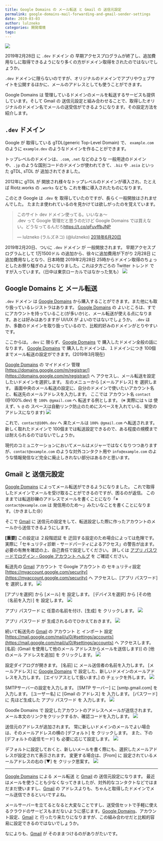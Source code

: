 ```yaml
---
title: Google Domains の メール転送 と Gmail の 送信元設定
permalink: google-domains-mail-forwarding-and-gmail-sender-settings
date: 2019-03-03
author: lulzneko
categories: 開発環境
tags:
---
```


![](/articles/assets/lulzneko/domain/mail/mail.jpg)

2019年2月28日 に `.dev` ドメイン の 早期アクセスプログラムが終了し、追加費用なしに取得できるようになり多くの方がドメイン取得をされたのではないでしょうか。

`.dev` ドメインに限らないのですが、オリジナルのドメインでアプリやウェブサイトを公開するほかに、メールのアドレスとしても使うことができます。

Google Domains は 管理しているドメインのメールを転送するサービスも提供しています。そして Gmail の 送信元設定と組み合わせることで、取得したオリジナルのドメイン名でメールの送受信ができるようになります。その設定方法を紹介します。


## `.dev` ドメイン
Google が 取得している gTDL(generic Top-Level Domain) で、 `example.com` のように `example.dev` のようなドメインを作ることができます。

トップレベルのドメインは、`.com`, `.net` などのような 一般用途のドメイン や、`.jp` のような国別コードのドメインが使われてきて、`.biz` や `.asia` といった gTDL, sTDL が 追加されてきました。

2012年に gTDL が 開放され様々なトップレベルのドメインが導入され、たとえば Riotz.works の `.works` なども これを機に導入されたものになります。

このとき Google は `.dev` を 取得していたのですが、長らく一般開放はされませんでした。
たまたま使われているのを見かけては欲しがったのを覚えています。
<blockquote class="twitter-tweet" data-lang="ja"><p lang="ja" dir="ltr">このサイト dev ドメイン使ってる。いいなぁ～<br>.dev って Google 管理だと思うのだけど Google Domains では買えない。どうなってるんだろ<a href="https://t.co/qFuvffbJNP">https://t.co/qFuvffbJNP</a></p>&mdash; lulzneko (ラルズネコ) (@lulzneko) <a href="https://twitter.com/lulzneko/status/1009328857789263878?ref_src=twsrc%5Etfw">2018年6月20日</a></blockquote>
<script async src="https://platform.twitter.com/widgets.js" charset="utf-8"></script>

2019年2月20日、ついに `.dev` ドメイン が 一般開放されます。
早期アクセスプログラムとして 1万1500ドル の追加から、徐々に追加費用が下がり 2月28日 に 追加費用なしとなり、日本時間 2019年2月28日 25時からドメイン取得のちょっとしたお祭り騒ぎのようになりました。これは夕方ごろの Twitter トレンド ですが入っています。（日中は東京ローカルではなかった気も）
![](/articles/assets/lulzneko/domain/mail/01.png)


## Google Domains と メール転送
`.dev` ドメイン は [Google Domains](https://domains.google/) から購入することができます。また他にも取り扱っているレジストラはあります。
[Google Domains](https://domains.google/) の よいところは、すでにアカウントを持っていること(が多いか)と、メール転送が使える点になります。あとは好みはありますが UI/UX が よいのではないでしょうか。
`.dev` ほか、多数のドメインを取り扱っているので、比較的好みのドメインがとりやすいです。

ここからは。`.dev` に 限らず、[Google Domains](https://domains.google/) で 購入したドメイン全般の話になります。
[Google Domains](https://domains.google/) で 購入したドメインは、１ドメインにつき 100個までメール転送の設定ができます。(2019年3月現在)

[Google Domains](https://domains.google/) の マイドメイン 管理 [https://domains.google.com/m/registrar/](https://domains.google.com/m/registrar/) へ アクセスし、メール転送を設定したいドメインを選択します。
左のメニューから [メールアドレス] を 選択します。
画面中央のメール転送の設定に、自分のドメインで使いたいアカウント名と、転送先のメールアドレスを入力します。
ここでは アカウント名 `contact` (@100%.dev) を `100% @gmail.com` へ 転送する例とします。
(※ 実際には `%` は 使えず、`% @` の スペースは自動リンク防止のためにスペースを入れている、架空のアドレスになります)
![](/articles/assets/lulzneko/domain/mail/02.png)

これで、`contact@100%.dev` へ 来たメールは `100% @gmail.com` へ転送されます。
新しく取れたドメインで 100個までは転送設定できるので、ある程度の規模までは耐えられるのではないでしょうか。

現代のコミュニケーションにおいてメールはメジャーではなくなりつつありますが、`contact@example.com` のような対外コンタクト用や `info@example.com` のような情報発信など完全に廃止しきれない部分はあるかと思います。


## Gmail と 送信元設定
[Google Domains](https://domains.google/) によってメール転送ができるようになりました。
これで取得したドメインでメールを受け取ることができるのですが、困るのが返信。
このままでは転送砂礫のアドレスでメールを書くことになり「※ `contact@example.com` は 発信用のため～」みたいなことを書くことになります。（かきました😢）

そこで [Gmail](https://mail.google.com/) に 送信元の設定をして、転送設定した際に作ったアカウントのメールから送信できるようにします。

**[重要]** この設定は ２段階認証 を 迂回する設定のため場合によっては危険です。実際に「セキュリティ診断 - サードパーティによるアクセス」の警告が出ます。必要の有無を確認の上、自己責任で設定してください。
詳しくは [アプリ パスワードでログイン - Google アカウント ヘルプ](https://support.google.com/accounts/answer/185833?p=app_passwords_sa&hl=ja&visit_id=636872203569898801-709091582&rd=1) を ご確認ください。

転送先の [Gmail](https://mail.google.com/) アカウント で Google アカウント の セキュリティ設定 [https://myaccount.google.com/security](https://myaccount.google.com/security) へ アクセスし、[アプリ パスワード] を 選択します。
![](/articles/assets/lulzneko/domain/mail/03.png)

[アプリを選択] から [メール] を 設定します。
[デバイスを選択] から [その他（名前を入力）] を 設定します。
![](/articles/assets/lulzneko/domain/mail/04.png)

アプリ パスワード に 任意の名前を付け、[生成] を クリックします。
![](/articles/assets/lulzneko/domain/mail/05.png)

アプリ パスワード が 生成されるのでひかえておきます。
![](/articles/assets/lulzneko/domain/mail/06.png)

続いて転送先の [Gmail](https://mail.google.com/) の アカウント と インポート 設定 [https://mail.google.com/mail/u/0/#settings/accounts](https://mail.google.com/mail/u/0/#settings/accounts) へ アクセスします。
[名前: (Gmail を使用して他のメール アドレスからメールを送信します)] の [他のメール アドレスを追加] を クリックします。
![](/articles/assets/lulzneko/domain/mail/07.png)

設定ダイアログが開きます。
[名前] に メール送信者の名前を入力します。
[メールアドレス] に [Google Domains](https://domains.google/) で 設定した、新しいドメインのメールアドレスを入力します。
[エイリアスとして扱います。] の チェックを外します。
![](/articles/assets/lulzneko/domain/mail/08.png)

SMTPサーバーの設定を入力します。
[SMTP サーバー] に [smtp.gmail.com] を入力します。
[ユーザー名] に [Gmail の アドレス] を 入力します。
[パスワード] に 先ほど生成した アプリ パスワード を 入力します。
![](/articles/assets/lulzneko/domain/mail/09.png)

Goodle Domains で 設定したアカウントのアドレスへメールが送信されます。
メール本文のリンクをクリックするか、確認コードを入力します。
![](/articles/assets/lulzneko/domain/mail/10.png)

送信元のアドレスが追加されます。
常に新しいドメインのメールでよい場合は、そのメールアドレスの横の [デフォルト] を クリックします。
また、下の [デフォルトの返信モード] も 必要に応じて設定します。
![](/articles/assets/lulzneko/domain/mail/11.png)

デフォルトに設定しておくと、新しいメールを書く際にも、選択したメールアドレスが設定されて表示されます。
変更する場合は、[From] に 設定されているメールアドレスの右の [▼] を クリック思案す。
![](/articles/assets/lulzneko/domain/mail/12.png)


----

[Google Domains](https://domains.google/) による メール転送 と [Gmail](https://mail.google.com/) の 送信元設定になります。
最近はメールを使うことも少なくなってきましたが、対外的なコンタクトなどではまだまだ使いますし、[Gmail](https://mail.google.com/) の アドレスよりも、ちゃんと取得したドメインでメール送信できるといいですよね。

メールサーバーを立てるとなると大変なことですし、送受信セットで手軽に使えるクラウドのサービスもまだないように感じます。[Google Domains](https://domains.google/)、アカウント設定、[Gmail](https://mail.google.com/) と 行ったり来たりになりますが、この組み合わせだと比較的容易に設定できるのではないでしょうか。

なによりも、[Gmail](https://mail.google.com/) が そのままつけるのがありがたいです。
